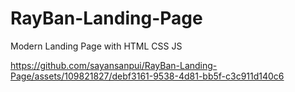 # RayBan-Landing-Page
Modern Landing Page with HTML CSS JS


https://github.com/sayansanpui/RayBan-Landing-Page/assets/109821827/debf3161-9538-4d81-bb5f-c3c911d140c6
